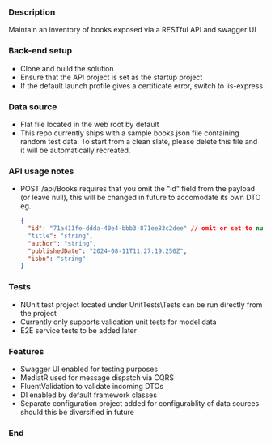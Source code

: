 ### Description
Maintain an inventory of books exposed via a RESTful API and swagger UI

### Back-end setup
- Clone and build the solution
- Ensure that the API project is set as the startup project
- If the default launch profile gives a certificate error, switch to iis-express

### Data source
- Flat file located in the web root by default
- This repo currently ships with a sample books.json file containing random test data. To start from a clean slate, please delete this file and it will be automatically recreated.
  
### API usage notes
- POST /api/Books
  requires that you omit the "id" field from the payload (or leave null), this will be changed in future to accomodate its own DTO
  eg.
  ``` json
  {
    "id": "71a411fe-ddda-40e4-bbb3-871ee83c2dee" // omit or set to null
    "title": "string",
    "author": "string",
    "publishedDate": "2024-08-11T11:27:19.250Z",
    "isbn": "string"
  }
  ```

### Tests
- NUnit test project located under UnitTests\Tests can be run directly from the project
- Currently only supports validation unit tests for model data
- E2E service tests to be added later

### Features
- Swagger UI enabled for testing purposes
- MediatR used for message dispatch via CQRS
- FluentValidation to validate incoming DTOs
- DI enabled by default framework classes
- Separate configuration project added for configurablity of data sources should this be diversified in future

### End
